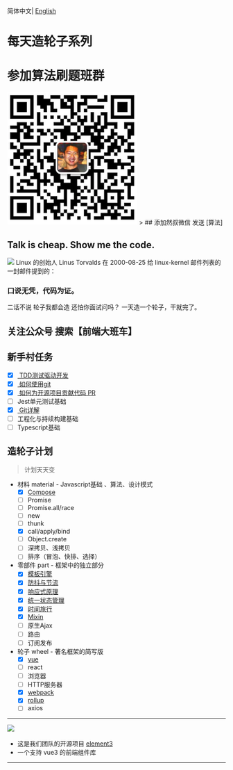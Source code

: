 简体中文| [English](./README.en-US.md)

# 每天造轮子系列

# 参加算法刷题班群

<img src="./assets/wx.png" style="width:300px"/>
> ## <red>添加然叔微信 发送 [算法] </red>

## Talk is cheap. Show me the code.

![](https://p9-juejin.byteimg.com/tos-cn-i-k3u1fbpfcp/3556bd78c0004d7598181c02659b35b8~tplv-k3u1fbpfcp-watermark.image)
Linux 的创始人 Linus Torvalds 在 2000-08-25 给 linux-kernel 邮件列表的一封邮件提到的：

### 口说无凭，代码为证。
二话不说 轮子我都会造 还怕你面试问吗？
一天造一个轮子，干就完了。

## 关注公众号 搜索【前端大班车】

## 新手村任务
- [x] [ TDD测试驱动开发 ](https://juejin.cn/post/6989541212105981966)
- [x] [ 如何使用git ](https://juejin.cn/post/6989541212105981966)
- [x] [ 如何为开源项目贡献代码 PR ](https://juejin.cn/post/6989541212105981966)
- [ ] Jest单元测试基础
- [x] [ Git详解 ](https://juejin.cn/post/6844904199189184525)
- [ ] 工程化与持续构建基础
- [ ] Typescript基础
## 造轮子计划 
> 计划天天变
- 材料  material - Javascript基础 、算法、设计模式
  - [x]  [Compose](https://juejin.cn/post/6893338774088974343)
  - [ ]  Promise
  - [ ]  Promise.all/race
  - [ ]  new
  - [ ]  thunk
  - [x]  call/apply/bind 
  - [ ]  Object.create
  - [ ]  深拷贝、浅拷贝
  - [ ]  排序（冒泡、快排、选择）
- 零部件 part  - 框架中的独立部分
  - [x] [模板引擎](https://www.bilibili.com/video/BV1Tr4y1w7v5?p=1)
  - [x] [防抖与节流](https://juejin.im/post/6885250789825052679)
  - [x] [响应式原理](https://juejin.im/post/6885546581438201869)
  - [x] [统一状态管理](https://juejin.im/post/6886002492577234952)
  - [x] [时间旅行](https://www.bilibili.com/video/BV1Tr4y1w7v5?p=3)
  - [x] [Mixin](https://juejin.cn/post/6891935359651807239)
  - [ ] 原生Ajax
  - [ ] 路由
  - [ ]  订阅发布
- 轮子 wheel  - 著名框架的简写版
  - [x] [vue](https://www.bilibili.com/video/BV1hV411q7S8)
  - [ ] react
  - [ ] 浏览器
  - [ ] HTTP服务器
  - [x] [webpack](https://www.bilibili.com/video/BV1dV411p7gp)
  - [x] [rollup](https://www.bilibili.com/video/BV1Df4y1n777)
  - [ ] axios

---
![](//p3-juejin.byteimg.com/tos-cn-i-k3u1fbpfcp/058f20e8cee84bdb9c0a62b36dc084e5~tplv-k3u1fbpfcp-zoom-1.image)
- 这是我们团队的开源项目 [element3](https://github.com/kkbjs/element3)
- 一个支持 vue3 的前端组件库
---

